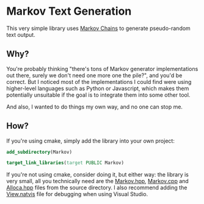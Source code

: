 # Markov Text Generation

This very simple library uses [Markov Chains](https://en.wikipedia.org/wiki/Markov_chain#Markov_text_generators) to generate pseudo-random text output.

## Why?

You're probably thinking "there's tons of Markov generator implementations out there, surely we don't need one more one the pile?", and you'd be correct. But I noticed most of the implementations I could find were using higher-level languages such as Python or Javascript, which makes them potentially unsuitable if the goal is to integrate them into some other tool.

And also, I wanted to do things my own way, and no one can stop me.

## How?

If you're using cmake, simply add the library into your own project:
```cmake
add_subdirectory(Markov)

target_link_libraries(target PUBLIC Markov)
```

If you're not using cmake, consider doing it, but either way: the library is very small, all you technically need are the [Markov.hpp](source/Markov.hpp), [Markov.cpp](source/Markov.cpp) and [Alloca.hpp](source/Alloca.hpp) files from the source directory. I also recommend adding the [View.natvis](source/View.natvis) file for debugging when using Visual Studio.
